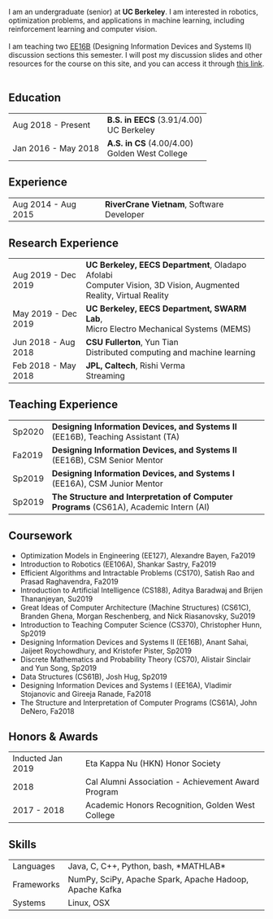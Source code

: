  I am an undergraduate (senior) at <b>UC Berkeley</b>. I am interested in robotics, optimization problems, and applications in machine learning, including reinforcement learning and computer vision. <br><br>
I am teaching two [EE16B](https://inst.eecs.berkeley.edu/~ee16b/sp20/) (Designing Information Devices and Systems II) discussion sections this semester. I will post my discussion slides and other resources for the course on this site, and you can access it through [this link](teaching/16b-sp20/). <br><br>


## <i class="fa fa-chevron-right"></i> Education

<table class="table table-hover">
  <tr>
    <td class="col-md-3">Aug 2018 - Present</td>
    <td>
        <strong>B.S. in EECS</strong>
          (3.91/4.00)
        <br>
      UC Berkeley
    </td>
  </tr>
  <tr>
    <td class="col-md-3">Jan 2016 - May 2018</td>
    <td>
        <strong>A.S. in CS</strong>
          (4.00/4.00)
        <br>
      Golden West College
    </td>
  </tr>
</table>


## <i class="fa fa-chevron-right"></i> Experience
<table class="table table-hover">
<tr>
  <td class='col-md-3'>Aug 2014 - Aug 2015</td>
  <td><strong>RiverCrane Vietnam</strong>, Software Developer</td>
</tr>
<tr>
</tr>
</table>


## <i class="fa fa-chevron-right"></i> Research Experience
<table class="table table-hover">
<tr>
  <td class='col-md-3'>Aug 2019 - Dec 2019</td>
  <td>
    <strong>UC Berkeley, EECS Department</strong>, Oladapo Afolabi <br>
    Computer Vision, 3D Vision, Augmented Reality, Virtual Reality
  </td>
</tr>
<tr>
  <td class='col-md-3'>May 2019 - Dec 2019</td>
  <td>
    <strong>UC Berkeley, EECS Department, SWARM Lab</strong>,  <br>
    Micro Electro Mechanical Systems (MEMS)
  </td>
</tr>
<tr>
  <td class='col-md-3'>Jun 2018 - Aug 2018</td>
  <td>
    <strong>CSU Fullerton</strong>, Yun Tian <br>
    Distributed computing and machine learning
  </td>
</tr>
<tr>
  <td class='col-md-3'>Feb 2018 - May 2018</td>
  <td>
    <strong>JPL, Caltech</strong>, Rishi Verma <br>
    Streaming
  </td>
</tr>
</table>


## <i class="fa fa-chevron-right"></i> Teaching Experience
<table class="table table-hover">
<tr>
  <td class='col-md-1'>Sp2020</td>
  <td><strong>Designing Information Devices, and Systems II</strong> (EE16B), Teaching Assistant (TA)</td>
</tr>
<tr>
  <td class='col-md-1'>Fa2019</td>
  <td><strong>Designing Information Devices, and Systems II</strong> (EE16B), CSM Senior Mentor</td>
</tr>
<tr>
  <td class='col-md-1'>Sp2019</td>
  <td><strong>Designing Information Devices, and Systems I</strong> (EE16A), CSM Junior Mentor</td>
</tr>
<tr>
  <td class='col-md-1'>Sp2019</td>
  <td><strong>The Structure and Interpretation of Computer Programs</strong> (CS61A), Academic Intern (AI)</td>
</tr>
</table>


## <i class="fa fa-chevron-right"></i> Coursework
+ Optimization Models in Engineering (EE127), Alexandre Bayen, Fa2019
+ Introduction to Robotics (EE106A), Shankar Sastry, Fa2019
+ Efficient Algorithms and Intractable Problems (CS170), Satish Rao and Prasad Raghavendra, Fa2019
+ Introduction to Artificial Intelligence (CS188), Aditya Baradwaj and Brijen Thananjeyan, Su2019
+ Great Ideas of Computer Architecture (Machine Structures) (CS61C), Branden Ghena, Morgan Reschenberg, and Nick Riasanovsky, Su2019
+ Introduction to Teaching Computer Science (CS370), Christopher Hunn, Sp2019
+ Designing Information Devices and Systems II (EE16B), Anant Sahai, Jaijeet Roychowdhury, and Kristofer Pister, Sp2019
+ Discrete Mathematics and Probability Theory (CS70), Alistair Sinclair and Yun Song, Sp2019
+ Data Structures (CS61B), Josh Hug, Sp2019
+ Designing Information Devices and Systems I (EE16A), Vladimir Stojanovic and Gireeja Ranade, Fa2018
+ The Structure and Interpretation of Computer Programs (CS61A), John DeNero, Fa2018


## <i class="fa fa-chevron-right"></i> Honors & Awards
<table class="table table-hover">
<tr>
  <td class='col-md-2'>Inducted Jan 2019</td>
  <td>
    Eta Kappa Nu (HKN) Honor Society
    <!--  -->
  </td>
</tr>
<tr>
  <td class='col-md-2'>2018</td>
  <td>
    Cal Alumni Association - Achievement Award Program
    <!--  -->
  </td>
</tr>
<tr>
  <td class='col-md-2'>2017 - 2018</td>
  <td>
    Academic Honors Recognition, Golden West College
    <!--  -->
  </td>
</tr>
</table>


## <i class="fa fa-chevron-right"></i> Skills
<table class="table table-hover">
<tr>
  <td class='col-md-2'>Languages</td>
  <td markdown="1">
Java, C, C++, Python, bash, *MATHLAB*
  </td>
</tr>
<tr>
  <td class='col-md-2'>Frameworks</td>
  <td markdown="1">
NumPy, SciPy, Apache Spark, Apache Hadoop, Apache Kafka
  </td>
</tr>
<tr>
  <td class='col-md-2'>Systems</td>
  <td markdown="1">
Linux, OSX
  </td>
</tr>
</table>
